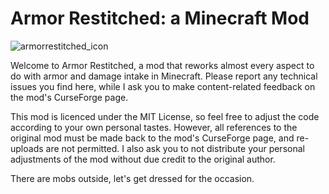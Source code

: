 # Armor Restitched: a Minecraft Mod


![armorrestitched_icon](https://user-images.githubusercontent.com/117603129/234380473-85e23536-945e-4883-b14b-cf6a8a16f39d.png)

Welcome to Armor Restitched, a mod that reworks almost every aspect to do with armor and damage intake in Minecraft. Please report any technical issues you find here, while I ask you to make content-related feedback on the mod's CurseForge page.

This mod is licenced under the MIT License, so feel free to adjust the code according to your own personal tastes. However, all references to the original mod must be made back to the mod's CurseForge page, and re-uploads are not permitted. I also ask you to not distribute your personal adjustments of the mod without due credit to the original author.

There are mobs outside, let's get dressed for the occasion.
